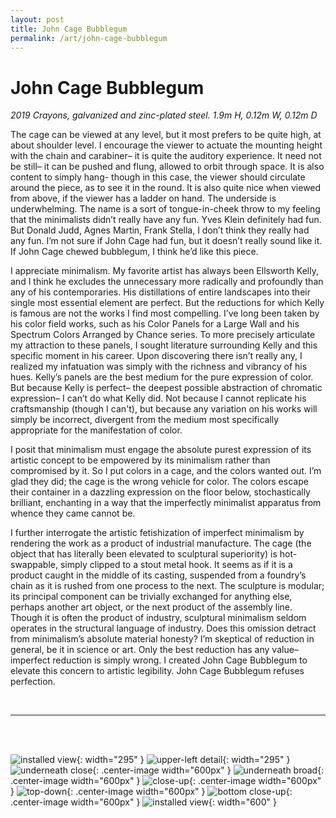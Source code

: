 ```yaml
---
layout: post
title: John Cage Bubblegum
permalink: /art/john-cage-bubblegum
---
```


# John Cage Bubblegum
*2019*
*Crayons, galvanized and zinc-plated steel.*
*1.9m H, 0.12m W, 0.12m D*
<br>

The cage can be viewed at any level, but it most prefers to be quite high, at about shoulder level. I encourage the viewer to actuate the mounting height with the chain and carabiner– it is quite the auditory experience. It need not be still– it can be pushed and flung, allowed to orbit through space. It is also content to simply hang- though in this case, the viewer should circulate around the piece, as to see it in the round. It is also quite nice when viewed from above, if the viewer has a ladder on hand. The underside is underwhelming. The name is a sort of tongue-in-cheek throw to my feeling that the minimalists didn’t really have any fun. Yves Klein definitely had fun. But Donald Judd, Agnes Martin, Frank Stella, I don’t think they really had any fun. I’m not sure if John Cage had fun, but it doesn’t really sound like it. If John Cage chewed bubblegum, I think he’d like this piece.

I appreciate minimalism. My favorite artist has always been Ellsworth Kelly, and I think he excludes the unnecessary more radically and profoundly than any of his contemporaries. His distillations of entire landscapes into their single most essential element are perfect. But the reductions for which Kelly is famous are not the works I find most compelling. I’ve long been taken by his color field works, such as his Color Panels for a Large Wall and his Spectrum Colors Arranged by Chance series. To more precisely articulate my attraction to these panels, I sought literature surrounding Kelly and this specific moment in his career. Upon discovering there isn’t really any, I realized my infatuation was simply with the richness and vibrancy of his hues. Kelly’s panels are the best medium for the pure expression of color. But because Kelly is perfect– the deepest possible abstraction of chromatic expression– I can’t do what Kelly did. Not because I cannot replicate his craftsmanship (though I can't), but because any variation on his works will simply be incorrect, divergent from the medium most specifically appropriate for the manifestation of color.

I posit that minimalism must engage the absolute purest expression of its artistic concept to be empowered by its minimalism rather than compromised by it. So I put colors in a cage, and the colors wanted out. I’m glad they did; the cage is the wrong vehicle for color. The colors escape their container in a dazzling expression on the floor below, stochastically brilliant, enchanting in a way that the imperfectly minimalist apparatus from whence they came cannot be. 

I further interrogate the artistic fetishization of imperfect minimalism by rendering the work as a product of industrial manufacture. The cage (the object that has literally been elevated to sculptural superiority) is hot-swappable, simply clipped to a stout metal hook. It seems as if it is a product caught in the middle of its casting, suspended from a foundry’s chain as it is rushed from one process to the next. The sculpture is modular; its principal component can be trivially exchanged for anything else, perhaps another art object, or the next product of the assembly line. Though it is often the product of industry, sculptural minimalism seldom operates in the structural language of industry. Does this omission detract from minimalism’s absolute material honesty? I’m skeptical of reduction in general, be it in science or art. Only the best reduction has any value– imperfect reduction is simply wrong. I created John Cage Bubblegum to elevate this concern to artistic legibility. John Cage Bubblegum refuses perfection.

<br>

___
<br>
<br>

![installed view](/assets/img/john-cage-bubblegum/600x/20191216_133740.jpg){: width="295" } ![upper-left detail](/assets/img/john-cage-bubblegum/600x/5.JPG-70p.jpg){: width="295" }
![underneath close](/assets/img/john-cage-bubblegum/fullsize/DSC09210.JPG){: .center-image width="600px" }
![underneath broad](/assets/img/john-cage-bubblegum/fullsize/DSC09293.JPG){: .center-image width="600px" }
![close-up](/assets/img/john-cage-bubblegum/fullsize/3.JPG-70p.jpg){: .center-image width="600px" }
![top-down](/assets/img/john-cage-bubblegum/fullsize/1.JPG-70p.jpg){: .center-image width="600px" }
![bottom close-up](/assets/img/john-cage-bubblegum/fullsize/2.JPG-70p.jpg){: .center-image width="600px" }
![installed view](/assets/img/john-cage-bubblegum/fullsize/DSC09306.JPG){: width="600" }